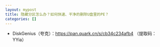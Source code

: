 ```yaml
---
layout: mypost
title: 隐藏分区怎么办？如何快速、干净的删除U盘里的PE？
categories: []
---
```


- DiskGenius（夸克）：<https://pan.quark.cn/s/cb34c234afb4> （提取码：YYia）